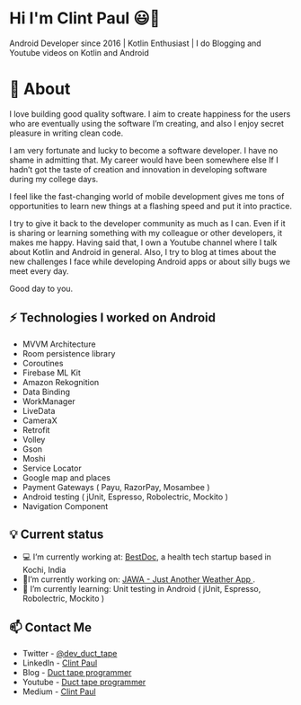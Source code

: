 # Hi I'm Clint Paul 😃👋
Android Developer since 2016 | Kotlin Enthusiast | I do Blogging and Youtube videos on Kotlin and Android

# 🧐 About
I love building good quality software. I aim to create happiness for the users who are eventually using the software I’m creating, and also I enjoy secret pleasure in writing clean code. 

I am very fortunate and lucky to become a software developer. I have no shame in admitting that. My career would have been somewhere else If I hadn’t got the taste of creation and innovation in developing software during my college days.

I feel like the fast-changing world of mobile development gives me tons of opportunities to learn new things at a flashing speed and put it into practice. 

I try to give it back to the developer community as much as I can. Even if it is sharing or learning something with my colleague or other developers, it makes me happy. Having said that, I own a Youtube channel where I talk about Kotlin and Android in general. Also, I try to blog at times about the new challenges I face while developing Android apps or about silly bugs we meet every day. 

Good day to you. 

## ⚡ Technologies I worked on Android 

- MVVM Architecture 
- Room persistence library 
- Coroutines 
- Firebase ML Kit 
- Amazon Rekognition 
- Data Binding 
- WorkManager 
- LiveData 
- CameraX 
- Retrofit
- Volley 
- Gson 
- Moshi 
- Service Locator 
- Google map and places 
- Payment Gateways ( Payu, RazorPay, Mosambee ) 
- Android testing ( jUnit, Espresso, Robolectric, Mockito ) 
- Navigation Component

## 💡 Current status 

- 💻 I’m currently working at: [BestDoc](https://www.bestdocapp.com/), a health tech startup based in Kochi, India  
- 🔨I’m currently working on: [JAWA - Just Another Weather App ](https://github.com/clint22/justAnotherWeatherApp). 
- 📖 I’m currently learning: Unit testing in Android ( jUnit, Espresso, Robolectric, Mockito )  

## 📫 Contact Me
- Twitter - [@dev_duct_tape](https://twitter.com/dev_duct_tape)
- LinkedIn - [Clint Paul](https://www.linkedin.com/in/clint-paul-2504bba7/)
- Blog - [Duct tape programmer](https://ducttapeprogrammer.wordpress.com/)
- Youtube - [Duct tape programmer](https://www.youtube.com/channel/UC6j-4K0IZbJvmwBB1J7B5-A)
- Medium - [Clint Paul](https://medium.com/@clintpaul)
